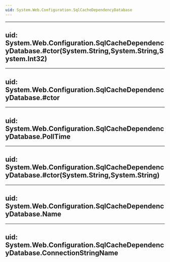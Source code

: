 ```yaml
---
uid: System.Web.Configuration.SqlCacheDependencyDatabase
---
```


---
uid: System.Web.Configuration.SqlCacheDependencyDatabase.#ctor(System.String,System.String,System.Int32)
---

---
uid: System.Web.Configuration.SqlCacheDependencyDatabase.#ctor
---

---
uid: System.Web.Configuration.SqlCacheDependencyDatabase.PollTime
---

---
uid: System.Web.Configuration.SqlCacheDependencyDatabase.#ctor(System.String,System.String)
---

---
uid: System.Web.Configuration.SqlCacheDependencyDatabase.Name
---

---
uid: System.Web.Configuration.SqlCacheDependencyDatabase.ConnectionStringName
---
